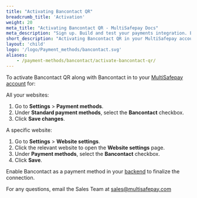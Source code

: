 ```yaml
---
title: "Activating Bancontact QR"
breadcrumb_title: 'Activation'
weight: 20
meta_title: "Activating Bancontact QR - MultiSafepay Docs"
meta_description: "Sign up. Build and test your payments integration. Explore our products and services. Use our API reference, SDKs, and wrappers. Get support."
short_description: "Activating Bancontact QR in your MultiSafepay account and backend"
layout: 'child'
logo: '/logo/Payment_methods/bancontact.svg'
aliases: 
    - /payment-methods/bancontact/activate-bancontact-qr/
---
```


To activate Bancontact QR along with Bancontact in to your [MultiSafepay account](https://merchant.multisafepay.com) for:

All your websites:
1. Go to **Settings** > **Payment methods**.
2. Under **Standard payment methods**, select the **Bancontact** checkbox.
3. Click **Save changes**.

A specific website:
1. Go to **Settings** > **Website settings**.
2. Click the relevant website to open the **Website settings** page.
3. Under **Payment methods**, select the **Bancontact** checkbox.
4. Click **Save**.

Enable Bancontact as a payment method in your [backend](/getting-started/glossary/#backend) to finalize the connection.

For any questions, email the Sales Team at <sales@multisafepay.com>
